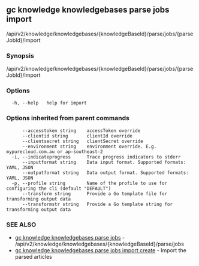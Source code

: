 ## gc knowledge knowledgebases parse jobs import

/api/v2/knowledge/knowledgebases/{knowledgeBaseId}/parse/jobs/{parseJobId}/import

### Synopsis

/api/v2/knowledge/knowledgebases/{knowledgeBaseId}/parse/jobs/{parseJobId}/import

### Options

```
  -h, --help   help for import
```

### Options inherited from parent commands

```
      --accesstoken string    accessToken override
      --clientid string       clientId override
      --clientsecret string   clientSecret override
      --environment string    environment override. E.g. mypurecloud.com.au or ap-southeast-2
  -i, --indicateprogress      Trace progress indicators to stderr
      --inputformat string    Data input format. Supported formats: YAML, JSON
      --outputformat string   Data output format. Supported formats: YAML, JSON
  -p, --profile string        Name of the profile to use for configuring the cli (default "DEFAULT")
      --transform string      Provide a Go template file for transforming output data
      --transformstr string   Provide a Go template string for transforming output data
```

### SEE ALSO

* [gc knowledge knowledgebases parse jobs](gc_knowledge_knowledgebases_parse_jobs.html)	 - /api/v2/knowledge/knowledgebases/{knowledgeBaseId}/parse/jobs
* [gc knowledge knowledgebases parse jobs import create](gc_knowledge_knowledgebases_parse_jobs_import_create.html)	 - Import the parsed articles


